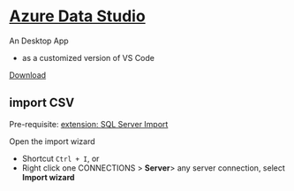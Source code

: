 # [Azure Data Studio](https://learn.microsoft.com/en-us/azure-data-studio/)
An Desktop App
- as a customized version of VS Code

[Download](https://learn.microsoft.com/en-us/azure-data-studio/download-azure-data-studio)

## import CSV
Pre-requisite: [extension: SQL Server Import](https://learn.microsoft.com/en-us/azure-data-studio/extensions/sql-server-import-extension)

Open the import wizard
- Shortcut `Ctrl + I`, or 
- Right click one CONNECTIONS > **Server**> any server connection, select **Import wizard**
